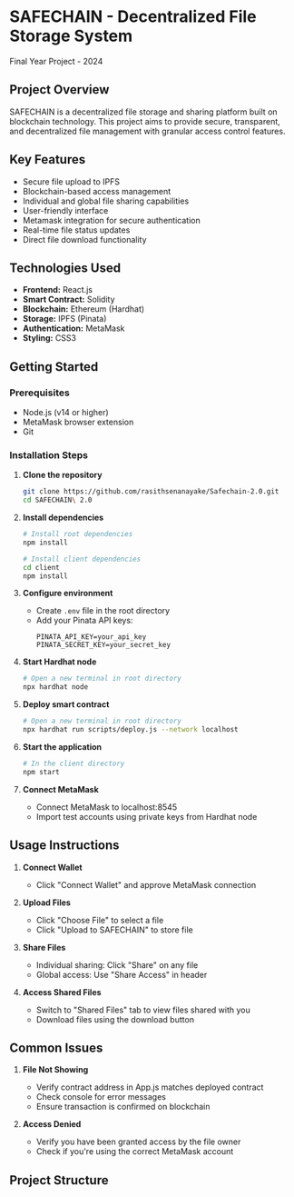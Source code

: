 # SAFECHAIN - Decentralized File Storage System
Final Year Project - 2024

## Project Overview
SAFECHAIN is a decentralized file storage and sharing platform built on blockchain technology. This project aims to provide secure, transparent, and decentralized file management with granular access control features.

## Key Features
- Secure file upload to IPFS
- Blockchain-based access management
- Individual and global file sharing capabilities
- User-friendly interface
- Metamask integration for secure authentication
- Real-time file status updates
- Direct file download functionality

## Technologies Used
- **Frontend:** React.js
- **Smart Contract:** Solidity
- **Blockchain:** Ethereum (Hardhat)
- **Storage:** IPFS (Pinata)
- **Authentication:** MetaMask
- **Styling:** CSS3

## Getting Started

### Prerequisites
- Node.js (v14 or higher)
- MetaMask browser extension
- Git

### Installation Steps

1. **Clone the repository**
   ```bash
   git clone https://github.com/rasithsenanayake/Safechain-2.0.git
   cd SAFECHAIN\ 2.0
   ```

2. **Install dependencies**
   ```bash
   # Install root dependencies
   npm install

   # Install client dependencies
   cd client
   npm install
   ```

3. **Configure environment**
   - Create `.env` file in the root directory
   - Add your Pinata API keys:
     ```
     PINATA_API_KEY=your_api_key
     PINATA_SECRET_KEY=your_secret_key
     ```

4. **Start Hardhat node**
   ```bash
   # Open a new terminal in root directory
   npx hardhat node
   ```

5. **Deploy smart contract**
   ```bash
   # Open a new terminal in root directory
   npx hardhat run scripts/deploy.js --network localhost
   ```

6. **Start the application**
   ```bash
   # In the client directory
   npm start
   ```

7. **Connect MetaMask**
   - Connect MetaMask to localhost:8545
   - Import test accounts using private keys from Hardhat node

## Usage Instructions

1. **Connect Wallet**
   - Click "Connect Wallet" and approve MetaMask connection

2. **Upload Files**
   - Click "Choose File" to select a file
   - Click "Upload to SAFECHAIN" to store file

3. **Share Files**
   - Individual sharing: Click "Share" on any file
   - Global access: Use "Share Access" in header

4. **Access Shared Files**
   - Switch to "Shared Files" tab to view files shared with you
   - Download files using the download button

## Common Issues

1. **File Not Showing**
   - Verify contract address in App.js matches deployed contract
   - Check console for error messages
   - Ensure transaction is confirmed on blockchain

2. **Access Denied**
   - Verify you have been granted access by the file owner
   - Check if you're using the correct MetaMask account

## Project Structure

